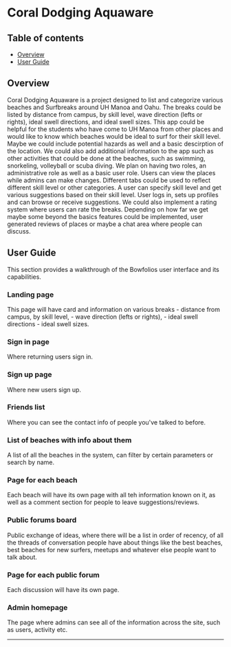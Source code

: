 # Coral Dodging Aquaware

## Table of contents

* [Overview](#overview)
* [User Guide](#user-guide)

## Overview

Coral Dodging Aquaware is a project designed to list and categorize various beaches and Surfbreaks around UH Manoa and Oahu.  The breaks could be listed by distance from campus, by skill level, wave direction (lefts or rights), ideal swell directions, and ideal swell sizes.  This app could be helpful for the students who have come to UH Manoa from other places and would like to know which beaches would be ideal to surf for their skill level.  Maybe we could include potential hazards as well and a basic descirption of the location.  We could also add additional information to the app such as other activities that could be done at the beaches, such as swimming, snorkeling, volleyball or scuba diving.  We plan on having two roles, an administrative role as well as a basic user role.  Users can view the places while admins can make changes.  Different tabs could be used to reflect different skill level or other categories.  A user can specify skill level and get various suggestions based on their skill level.  User logs in, sets up profiles and can browse or receive suggestions.  We could also implement a rating system where users can rate the breaks.  Depending on how far we get maybe some beyond the basics features could be implemented, user generated reviews of places or maybe a chat area where people can discuss.


## User Guide

This section provides a walkthrough of the Bowfolios user interface and its capabilities.

### Landing page

This page will have card and information on various breaks
     - distance from campus, by skill level,
     - wave direction (lefts or rights),
     - ideal swell directions
     - ideal swell sizes.

### Sign in page

Where returning users sign in.

### Sign up page

Where new users sign up.

### Friends list

Where you can see the contact info of people you've talked to before.

### List of beaches with info about them

A list of all the beaches in the system, can filter by certain parameters or search by name.

### Page for each beach

Each beach will have its own page with all teh information known on it, as well as a comment section for people to leave suggestions/reviews.

### Public forums board

Public exchange of ideas, where there will be a list in order of recency, of all the threads of conversation people have about things like the best beaches, best beaches for new surfers, meetups and whatever else people want to talk about.

### Page for each public forum

Each discussion will have its own page.

### Admin homepage

The page where admins can see all of the information across the site, such as users, activity etc.

-----
